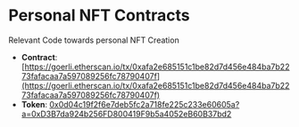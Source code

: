 # Personal NFT Contracts

Relevant Code towards personal NFT Creation

- **Contract**: [https://goerli.etherscan.io/tx/0xafa2e685151c1be82d7d456e484ba7b2273fafacaa7a597089256fc78790407f](https://goerli.etherscan.io/tx/0xafa2e685151c1be82d7d456e484ba7b2273fafacaa7a597089256fc78790407f)
- **Token**: [0x0d04c19f2f6e7deb5fc2a718fe225c233e60605a?a=0xD3B7da924b256FD800419F9b5a4052eB60B37bd2](https://goerli.etherscan.io/token/0x0d04c19f2f6e7deb5fc2a718fe225c233e60605a?a=0xD3B7da924b256FD800419F9b5a4052eB60B37bd2)
